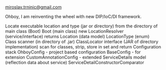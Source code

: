 miroslav.trninic@gmail.com

Ohboy, I am reinventing the wheel with new DIP/IoC/DI framework.


 Locate executable location and type (jar or directory) from the directory of main class (Boot)
 Boot (main class)
 new LocationResolver (service/interface)
 returns Location (data model)
 LocationType (enum)
 Class scanner (in directory of .jar)
 ClassLocator interface (JAR of directory implementation)
 scan for classes, strip, store in set and return
 Configuration stack
    OhboyConfig - project based configuration
        BaseConfig - for extension
            CustomAnnotationConfig - extended
  ServiceDetails model (reflection data about service)
        ServiceDetailConstructorComparator
 
